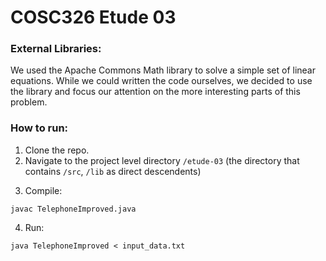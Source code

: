 # COSC326 Etude 03

### External Libraries:
We used the Apache Commons Math library to solve a simple set of linear equations. While we could written the code ourselves, we decided to use the library and focus our attention on the more interesting parts of this problem.

### How to run:
1. Clone the repo.  
2. Navigate to the project level directory `/etude-03` (the directory that contains `/src`, `/lib` as direct descendents)
<!-- Key: unix | windows
```
python3 -m venv venv | python -m venv C:\path\to\new\virtual\environment
source venv/bin/activate | C:\> <venv>\Scripts\activate.bat
pip install -r requirements.txt
python random-points.py {n-points} > input.txt
python etude-03.py < input.txt
``` -->

3. Compile: 
```
javac TelephoneImproved.java
```
4. Run:
```
java TelephoneImproved < input_data.txt 
 ```